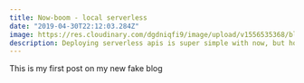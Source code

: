 ```yaml
---
title: Now-boom - local serverless
date: "2019-04-30T22:12:03.284Z"
image: https://res.cloudinary.com/dgdniqfi9/image/upload/v1556535368/blog/boom.png
description: Deploying serverless apis is super simple with now, but how do you test them locally?
---
```


This is my first post on my new fake blog
